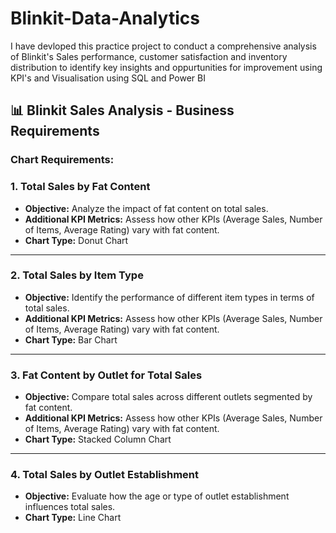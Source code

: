# Blinkit-Data-Analytics
I have devloped this practice project to conduct a comprehensive analysis of Blinkit's Sales performance, customer satisfaction  and inventory distribution to identify key insights and oppurtunities for improvement using KPI's and Visualisation using SQL and Power BI 


## 📊 Blinkit Sales Analysis - Business Requirements

### Chart Requirements:

### 1. **Total Sales by Fat Content**

* **Objective:** Analyze the impact of fat content on total sales.
* **Additional KPI Metrics:** Assess how other KPIs (Average Sales, Number of Items, Average Rating) vary with fat content.
* **Chart Type:** Donut Chart

---

### 2. **Total Sales by Item Type**

* **Objective:** Identify the performance of different item types in terms of total sales.
* **Additional KPI Metrics:** Assess how other KPIs (Average Sales, Number of Items, Average Rating) vary with fat content.
* **Chart Type:** Bar Chart

---

### 3. **Fat Content by Outlet for Total Sales**

* **Objective:** Compare total sales across different outlets segmented by fat content.
* **Additional KPI Metrics:** Assess how other KPIs (Average Sales, Number of Items, Average Rating) vary with fat content.
* **Chart Type:** Stacked Column Chart

---

### 4. **Total Sales by Outlet Establishment**

* **Objective:** Evaluate how the age or type of outlet establishment influences total sales.
* **Chart Type:** Line Chart

